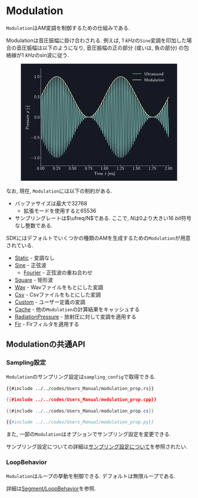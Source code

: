 # Modulation

`Modulation`はAM変調を制御するための仕組みである.

Modulationは音圧振幅に掛け合わされる.
例えば, $\SI{1}{kHz}$の`Sine`変調を印加した場合の音圧振幅は以下のようになり, 音圧振幅の正の部分 (或いは, 負の部分) の包絡線が$\SI{1}{kHz}$のsin波に従う.

<figure>
  <img src="../fig/Users_Manual/sine_1k_mod.png"/>
</figure>

なお, 現在, `Modulation`には以下の制約がある.

* バッファサイズは最大で32768
  * 拡張モードを使用すると65536
* サンプリングレートは$\ufreq/N$である. ここで, $N$は0より大きい$\SI{16}{bit}$符号なし整数である.

SDKにはデフォルトでいくつかの種類のAMを生成するための`Modulation`が用意されている.

* [Static](./modulation/static.md) - 変調なし
* [Sine](./modulation/sine.md) - 正弦波
  * [Fourier](./modulation/fourier.md) - 正弦波の重ね合わせ
* [Square](./modulation/square.md) - 矩形波
* [Wav](./modulation/wav.md) - Wavファイルをもとにした変調
* [Csv](./modulation/csv.md) - Csvファイルをもとにした変調
* [Custom](./modulation/custom.md) - ユーザー定義の変調
* [Cache](./modulation/cache.md) - 他の`Modulation`の計算結果をキャッシュする
* [RadiationPressure](./modulation/radiation.md) - 放射圧に対して変調を適用する
* [Fir](./modulation/fir.md) - Firフィルタを適用する

## Modulationの共通API

### Sampling設定

`Modulation`のサンプリング設定は`sampling_config`で取得できる.

```rust,edition2021
{{#include ../../codes/Users_Manual/modulation_prop.rs}}
```

```cpp
{{#include ../../codes/Users_Manual/modulation_prop.cpp}}
```

```cs
{{#include ../../codes/Users_Manual/modulation_prop.cs}}
```

```python
{{#include ../../codes/Users_Manual/modulation_prop.py}}
```

また, 一部の`Modulation`はオプションでサンプリング設定を変更できる.

サンプリング設定についての詳細は[サンプリング設定について](./sampling_config.md)を参照されたい.

### LoopBehavior

`Modulation`はループの挙動を制御できる.
デフォルトは無限ループである.

詳細は[Segment/LoopBehavior](./segment.md)を参照.
